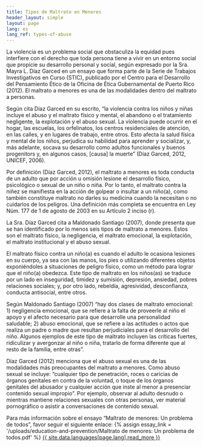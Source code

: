 ```yaml
---
title: Tipos de Maltrato en Menores
header_layout: simple
layout: page
lang: es
lang_ref: types-of-abuse
---
```

La violencia es un problema social que obstaculiza la equidad pues interfiere con el derecho que toda persona tiene a vivir en un entorno social que propicie su desarrollo personal y social, según expresado por la Sra. Mayra L. Díaz Garced en un ensayo que forma parte de la Serie de Trabajos Investigativos en Curso (STIC), publicado por el Centro para el Desarrollo del Pensamiento Ético de la Oficina de Ética Gubernamental de Puerto Rico (2012). El maltrato a menores es una de las modalidades dentro del maltrato a personas.

Según cita Díaz Garced en su escrito, “la violencia contra los niños y niñas incluye el abuso y el maltrato físico y mental, el abandono o el tratamiento negligente, la explotación y el abuso sexual. La violencia puede ocurrir en el hogar, las escuelas, los orfelinatos, los centros residenciales de atención, en las calles, y en lugares de trabajo, entre otros. Esto afecta la salud física y mental de los niños, perjudica su habilidad para aprender y socializar, y, más adelante, socava su desarrollo como adultos funcionales y buenos progenitors y, en algunos casos, [causa] la muerte” (Díaz Garced, 2012, UNICEF, 2006).

Por definición (Díaz Garced, 2012), el maltrato a menores es toda conducta de un adulto que por acción u omisión lesione el desarrollo físico, psicológico o sexual de un niño o niña. Por lo tanto, el maltrato contra la niñez se manifiesta en la acción de golpear o insultar a un niño(a), como también constituye maltrato no darles su medicina cuando la necesitan o no cuidarlos de los peligros. Una definición más completa se encuentra en Ley Núm. 177 de 1 de agosto de 2003 en su Artículo 2 inciso (r).

La Sra. Díaz Garced cita a Maldonado Santiago (2007), donde presenta que se han identificado por lo menos seis tipos de maltrato a menores. Estos son el maltrato físico, la negligencia, el maltrato emocional, la explotación, el maltrato institucional y el abuso sexual.

El maltrato físico contra un niño(a) es cuando el adulto le ocasiona lesiones en su cuerpo, ya sea con las manos, los pies o utilizando diferentes objetos exponiéndoles a situaciones de peligro físico, como un método para lograr que el niño(a) obedezca. Este tipo de maltrato en los niños(as) se traduce por un lado en inseguridad, timidez y sumisión, depresión, ansiedad, pobres relaciones sociales; y, por otro lado, rebeldía, agresividad, desconfianza, conducta antisocial, entre otros.

Según Maldonado Santiago (2007) “hay dos clases de maltrato emocional: 1) negligencia emocional, que se refiere a la falta de proveerle al niño el apoyo y el afecto necesario para que desarrolle una personalidad saludable; 2) abuso emocional, que se refiere a las actitudes o actos que realiza un padre o madre que resultan perjudiciales para el desarrollo del niño. Algunos ejemplos de este tipo de maltrato incluyen las críticas fuertes, ridiculizar y avergonzar al niño o niña, tratarlo de forma diferente que al resto de la familia, entre otras”.

Díaz Garced (2012) menciona que el abuso sexual es una de las modalidades más preocupantes del maltrato a menores. Como abuso sexual se incluye: “cualquier tipo de penetración, roces o caricias de órganos genitales en contra de la voluntad, o toque de los órganos genitales del abusador y cualquier acción que inste al menor a presenciar contenido sexual impropio”. Por ejemplo, observar al adulto desnudo o mientras mantiene relaciones sexuales con otras personas, ver material pornográfico o asistir a conversaciones de contenido sexual.

Para más información sobre el ensayo “Maltrato de menores: Un problema de todos”, favor seguir el siguiente enlace:
{% assign essay_link = '/uploads/education-and-prevention/Maltrato de menores: Un problema de todos.pdf' %}
<a href="{{ essay_link | relative_url }}" class="button is-secondary is-medium" target="_blank">
  {{ site.data.languages[page.lang].read_more }}
</a>
